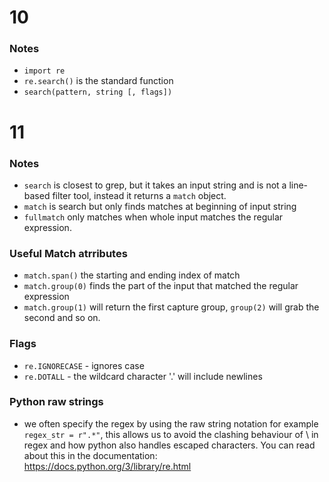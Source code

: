 # 10



### Notes
- `import re`
- `re.search()` is the standard function
- `search(pattern, string [, flags])`

# 11
### Notes
- `search` is closest to grep, but it takes an input string and is not a line-based filter tool, instead it returns a `match` object.
- `match` is search but only finds matches at beginning of input string
- `fullmatch` only matches when whole input matches the regular expression.

### Useful Match atrributes
- `match.span()` the starting and ending index of match
- `match.group(0)` finds the part of the input that matched the regular expression
- `match.group(1)` will return the first capture group, `group(2)` will grab the second and so on.


### Flags
- `re.IGNORECASE` - ignores case
- `re.DOTALL` - the wildcard character '.' will include newlines

### Python raw strings
- we often specify the regex by using the raw string notation for example
`regex_str = r".*"`, this allows us to avoid the clashing behaviour of \ in regex and how python also handles escaped characters. You can read about this in the documentation: https://docs.python.org/3/library/re.html 